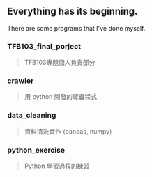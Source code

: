 ## Everything has its beginning.

There are some programs that I've done myself.
<br>
### TFB103_final_porject
> TFB103專題個人負責部分

### crawler
> 用 python 開發的爬蟲程式

### data_cleaning
> 資料清洗實作 (pandas, numpy)

### python_exercise
> Python 學習過程的練習

